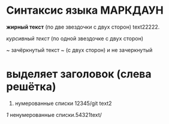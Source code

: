 # Синтаксис языка МАРКДАУН #

**жирный текст** (по две звездочки с двух сторон) text22222.

*курсивный текст* (по одной звездочке с двух сторон)

~ зачёркнутый текст ~ (с двух сторон) и не зачеркнутый

# выделяет заголовок (слева решётка)

1. нумерованные списки 12345/git text2

*1* ненумерованные списки.54321text/
